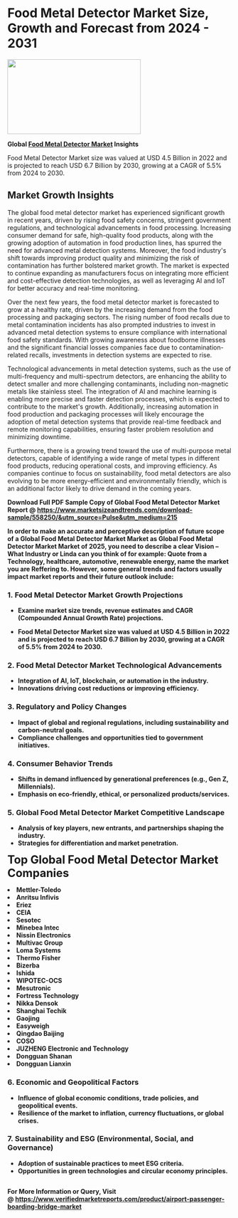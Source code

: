 <H1>Food Metal Detector Market Size, Growth and Forecast from 2024 - 2031</H1><img class="aligncenter size-medium wp-image-584254" src="https://thirdeyenews.in/wp-content/uploads/2024/09/Global-Market-Research-300x168.jpeg" alt="" width="300" height="168" /><p><strong>Global&nbsp;<a href="https://www.marketsizeandtrends.com/download-sample/558250/&amp;utm_source=Pulse&amp;utm_medium=215">Food Metal Detector Market</a> Insights</strong></p><p>Food Metal Detector Market size was valued at USD 4.5 Billion in 2022 and is projected to reach USD 6.7 Billion by 2030, growing at a CAGR of 5.5% from 2024 to 2030.</p><p><h2>Market Growth Insights</h2> <p>The global food metal detector market has experienced significant growth in recent years, driven by rising food safety concerns, stringent government regulations, and technological advancements in food processing. Increasing consumer demand for safe, high-quality food products, along with the growing adoption of automation in food production lines, has spurred the need for advanced metal detection systems. Moreover, the food industry's shift towards improving product quality and minimizing the risk of contamination has further bolstered market growth. The market is expected to continue expanding as manufacturers focus on integrating more efficient and cost-effective detection technologies, as well as leveraging AI and IoT for better accuracy and real-time monitoring.</p> <p><strong></strong></p> <p>Over the next few years, the food metal detector market is forecasted to grow at a healthy rate, driven by the increasing demand from the food processing and packaging sectors. The rising number of food recalls due to metal contamination incidents has also prompted industries to invest in advanced metal detection systems to ensure compliance with international food safety standards. With growing awareness about foodborne illnesses and the significant financial losses companies face due to contamination-related recalls, investments in detection systems are expected to rise.</p> <p>Technological advancements in metal detection systems, such as the use of multi-frequency and multi-spectrum detectors, are enhancing the ability to detect smaller and more challenging contaminants, including non-magnetic metals like stainless steel. The integration of AI and machine learning is enabling more precise and faster detection processes, which is expected to contribute to the market's growth. Additionally, increasing automation in food production and packaging processes will likely encourage the adoption of metal detection systems that provide real-time feedback and remote monitoring capabilities, ensuring faster problem resolution and minimizing downtime.</p> <p>Furthermore, there is a growing trend toward the use of multi-purpose metal detectors, capable of identifying a wide range of metal types in different food products, reducing operational costs, and improving efficiency. As companies continue to focus on sustainability, food metal detectors are also evolving to be more energy-efficient and environmentally friendly, which is an additional factor likely to drive demand in the coming years.</p> <p><strong></p><p><span class=""><strong>Download Full PDF Sample Copy of Global Food Metal Detector Market Report</strong> @ <a href="https://www.marketsizeandtrends.com/download-sample/558250/&amp;utm_source=Pulse&amp;utm_medium=215" target="_blank">https://www.marketsizeandtrends.com/download-sample/558250/&amp;utm_source=Pulse&amp;utm_medium=215</a></span></p><p>In order to make an accurate and perceptive description of future scope of a Global&nbsp;Food Metal Detector Market Market as Global&nbsp;Food Metal Detector Market Market of 2025, you need to describe a clear Vision &ndash; What Industry or Linda can you think of for example: Quote from a Technology, healthcare, automotive, renewable energy, name the market you are Reffering to. However, some general trends and factors usually impact market reports and their future outlook include:</p><h3>1.&nbsp;<strong>Food Metal Detector Market Growth Projections</strong></h3><ul><li>Examine market size trends, revenue estimates and CAGR (Compounded Annual Growth Rate) projections.</li><li><p>Food Metal Detector Market size was valued at USD 4.5 Billion in 2022 and is projected to reach USD 6.7 Billion by 2030, growing at a CAGR of 5.5% from 2024 to 2030.</p></li></ul><h3>2.&nbsp;<strong>Food Metal Detector Market Technological Advancements</strong></h3><ul><li>Integration of AI, IoT, blockchain, or automation in the industry.</li><li>Innovations driving cost reductions or improving efficiency.</li></ul><h3>3.&nbsp;<strong>Regulatory and Policy Changes</strong></h3><ul><li>Impact of global and regional regulations, including sustainability and carbon-neutral goals.</li><li>Compliance challenges and opportunities tied to government initiatives.</li></ul><h3>4.&nbsp;<strong>Consumer Behavior Trends</strong></h3><ul><li>Shifts in demand influenced by generational preferences (e.g., Gen Z, Millennials).</li><li>Emphasis on eco-friendly, ethical, or personalized products/services.</li></ul><h3>5.&nbsp;<strong>Global Food Metal Detector Market Competitive Landscape</strong></h3><ul><li>Analysis of key players, new entrants, and partnerships shaping the industry.</li><li>Strategies for differentiation and market penetration.</li></ul><p data-pm-slice="1 1 []"><span style="color: inherit; font-family: inherit; font-size: 25px;">Top Global Food Metal Detector Market Companies</span></p><div class="" data-test-id=""><p><li>Mettler-Toledo</li><li> Anritsu Infivis</li><li> Eriez</li><li> CEIA</li><li> Sesotec</li><li> Minebea Intec</li><li> Nissin Electronics</li><li> Multivac Group</li><li> Loma Systems</li><li> Thermo Fisher</li><li> Bizerba</li><li> Ishida</li><li> WIPOTEC-OCS</li><li> Mesutronic</li><li> Fortress Technology</li><li> Nikka Densok</li><li> Shanghai Techik</li><li> Gaojing</li><li> Easyweigh</li><li> Qingdao Baijing</li><li> COSO</li><li> JUZHENG Electronic and Technology</li><li> Dongguan Shanan</li><li> Dongguan Lianxin</li></p></div><h3>6.&nbsp;<strong>Economic and Geopolitical Factors</strong></h3><ul><li>Influence of global economic conditions, trade policies, and geopolitical events.</li><li>Resilience of the market to inflation, currency fluctuations, or global crises.</li></ul><h3>7.&nbsp;<strong>Sustainability and ESG (Environmental, Social, and Governance)</strong></h3><ul><li>Adoption of sustainable practices to meet ESG criteria.</li><li>Opportunities in green technologies and circular economy principles.</li></ul><h2><strong style="font-size: 14px;">For More Information or Query, Visit @&nbsp;</strong><a style="background-color: #ffffff; font-size: 14px;" href="https://www.marketsizeandtrends.com/report/food-metal-detector-market/" target="_blank">https://www.verifiedmarketreports.com/product/airport-passenger-boarding-bridge-market</a></h2>
